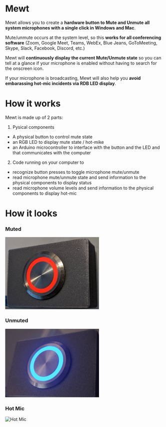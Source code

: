 # Mewt
Mewt allows you to create a **hardware button to Mute and Unmute all system microphones with a single click in Windows and Mac**.  

Mute/unmute occurs at the system level, so this **works for all conferencing software** (Zoom, Google Meet, Teams, WebEx, Blue Jeans, GoToMeeting, Skype, Slack, Facebook, Discord, etc.)

Mewt will **continuously display the current Mute/Unmute state** so you can tell at a glance if your microphone is enabled without having to search for the onscreen icon.

If your microphone is broadcasting, Mewt will also help you **avoid embarassing hot-mic incidents via RDB LED display**.

# How it works
Mewt is made up of 2 parts: 
1. Pysical components
* A physical button to control mute state 
* an RGB LED to display mute state / hot-mike
* an Arduino microcontroller to interface with the button and the LED and that communicates with the computer
2. Code running on your computer to 
* recognize button presses to toggle microphone mute/unmute
* read microphone mute/unmute state and send information to the physical components to display status
* read microphone volume levels and send information to the physical components to display hot-mic

# How it looks
### Muted
![Mewted](/images/mewt.png)
### Unmuted
![Unmewted](/images/unmewt.png)
### Hot Mic
![Hot Mic](/images/hotmic.gif)
